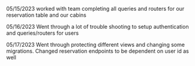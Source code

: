 05/15/2023
worked with team completing all queries and routers for our reservation table and our cabins

05/16/2023
Went through a lot of trouble shooting to setup authentication and queries/routers for users

05/17/2023
Went through protecting different views and changing some migrations. Changed reservation endpoints to be dependent on user id as well
